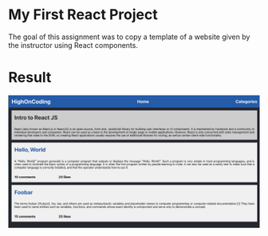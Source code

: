 # My First React Project

The goal of this assignment was to copy a template of a website given by the instructor using React components.

# Result

![image](screenshot.png)